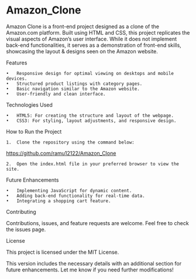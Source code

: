 # Amazon_Clone
Amazon Clone is a front-end project designed as a clone of the Amazon.com platform. Built using HTML and CSS, this project replicates the visual aspects of Amazon’s user interface. While it does not implement back-end functionalities, it serves as a demonstration of front-end skills, showcasing the layout &amp; designs  seen on the Amazon website.

Features

	•	Responsive design for optimal viewing on desktops and mobile devices.
	•	Structured product listings with category pages.
	•	Basic navigation similar to the Amazon website.
	•	User-friendly and clean interface.

Technologies Used

	•	HTML5: For creating the structure and layout of the webpage.
	•	CSS3: For styling, layout adjustments, and responsive design.

How to Run the Project

	1.	Clone the repository using the command below:

https://github.com/ramu12122/Amazon_Clone


	2.	Open the index.html file in your preferred browser to view the site.

Future Enhancements

	•	Implementing JavaScript for dynamic content.
	•	Adding back-end functionality for real-time data.
	•	Integrating a shopping cart feature.

Contributing

Contributions, issues, and feature requests are welcome. Feel free to check the issues page.

License

This project is licensed under the MIT License.

This version includes the necessary details with an additional section for future enhancements. Let me know if you need further modifications!
